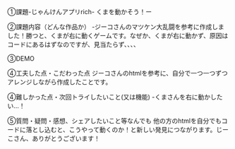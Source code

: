 ①課題-じゃんけんアプリrich- くまを動かそう！ー

②課題内容（どんな作品か） -ジーコさんのマツケン大乱闘を参考に作成しました！勝つと、くまが右に動くゲームです。なぜか、くまが右に動かず、原因はコードにあるはずなのですが、見当たらず、、、、

③DEMO 

④工夫した点・こだわった点 ジーコさんのhtmlを参考に、自分で一つ一つずつアレンジしながら作成したことです。

④難しかった点・次回トライしたいこと(又は機能) -くまさんを右に動かしたい…！

⑤質問・疑問・感想、シェアしたいこと等なんでも 他の方のhtmlを自分でもコードに落とし込むと、こうやって動くのか！と新しい発見につながります。じーこさん、ありがとうございます！
